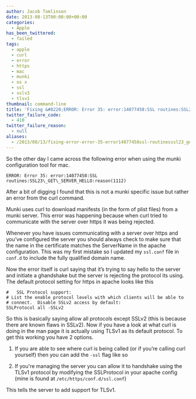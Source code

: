 ```yaml
---
author: Jacob Tomlinson
date: 2013-08-13T00:00:00+00:00
categories:
  - Apple
has_been_twittered:
  - failed
tags:
  - apple
  - curl
  - error
  - https
  - mac
  - munki
  - os x
  - ssl
  - sslv3
  - tlsv1
thumbnail: command-line
title: 'Fixing &#8220;ERROR: Error 35: error:14077458:SSL routines:SSL23_GET_SERVER_HELLO: reason(1112)&#8221;'
twitter_failure_code:
  - 410
twitter_failure_reason:
  - null
aliases:
  - /2013/08/13/fixing-error-error-35-error14077458ssl-routinesssl23_get_server_helloreason1112/
---
```


So the other day I came across the following error when using the munki configuration tool for mac.

```
ERROR: Error 35: error:14077458:SSL routines:SSL23\_GET\_SERVER_HELLO:reason(1112)
```

After a bit of digging I found that this is not a munki specific issue but rather an error from the curl command.

Munki uses curl to download manifests (in the form of plist files) from a munki server. This error was happening because when curl tried to communicate with the server over https it was being rejected.

Whenever you have issues communicating with a server over https and you&#8217;ve configured the server you should always check to make sure that the name in the certificate matches the ServerName in the apache configuration. This was my first mistake so I updated my `ssl.conf` file in `conf.d` to include the fully qualified domain name.

Now the error itself is curl saying that it&#8217;s trying to say hello to the server and initiate a ghandshake but the server is rejecting the protocol its using. The default protocol setting for https in apache looks like this


```
#   SSL Protocol support:
# List the enable protocol levels with which clients will be able to
# connect.  Disable SSLv2 access by default:
SSLProtocol all -SSLv2
```


So this is basically saying allow all protocols except SSLv2 (this is because there are known flaws in SSLv2). Now if you have a look at what curl is doing in the man page it is actually using TLSv1 as its default protocol. To get this working you have 2 options.

1. If you are able to see where curl is being called (or if you&#8217;re calling curl yourself) then you can add the `-ssl` flag like so

2. If you're managing the server you can allow it to handshake using the TLSv1 protocol by modifying the SSLProtocol in your apache config (mine is found at `/etc/https/conf.d/ssl.conf`)




This tells the server to add support for TLSv1.
